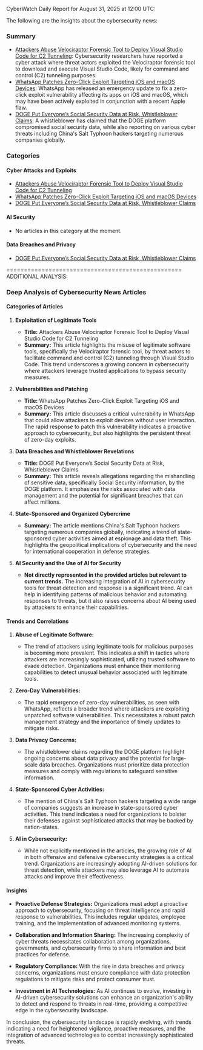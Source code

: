 CyberWatch Daily Report for August 31, 2025 at 12:00 UTC:

The following are the insights about the cybersecurity news:

### Summary
- [Attackers Abuse Velociraptor Forensic Tool to Deploy Visual Studio Code for C2 Tunneling](https://thehackernews.com/2025/08/attackers-abuse-velociraptor-forensic.html): Cybersecurity researchers have reported a cyber attack where threat actors exploited the Velociraptor forensic tool to download and execute Visual Studio Code, likely for command and control (C2) tunneling purposes.
- [WhatsApp Patches Zero-Click Exploit Targeting iOS and macOS Devices](https://thehackernews.com/2025/08/whatsapp-issues-emergency-update-for.html): WhatsApp has released an emergency update to fix a zero-click exploit vulnerability affecting its apps on iOS and macOS, which may have been actively exploited in conjunction with a recent Apple flaw.
- [DOGE Put Everyone’s Social Security Data at Risk, Whistleblower Claims](https://www.wired.com/story/doge-social-security-data-at-risk-whistleblower/): A whistleblower has claimed that the DOGE platform compromised social security data, while also reporting on various cyber threats including China's Salt Typhoon hackers targeting numerous companies globally.

### Categories
#### Cyber Attacks and Exploits
- [Attackers Abuse Velociraptor Forensic Tool to Deploy Visual Studio Code for C2 Tunneling](https://thehackernews.com/2025/08/attackers-abuse-velociraptor-forensic.html)
- [WhatsApp Patches Zero-Click Exploit Targeting iOS and macOS Devices](https://thehackernews.com/2025/08/whatsapp-issues-emergency-update-for.html)
- [DOGE Put Everyone’s Social Security Data at Risk, Whistleblower Claims](https://www.wired.com/story/doge-social-security-data-at-risk-whistleblower/)

#### AI Security
- No articles in this category at the moment. 

#### Data Breaches and Privacy
- [DOGE Put Everyone’s Social Security Data at Risk, Whistleblower Claims](https://www.wired.com/story/doge-social-security-data-at-risk-whistleblower/)

==================================================
ADDITIONAL ANALYSIS:

### Deep Analysis of Cybersecurity News Articles

#### Categories of Articles

1. **Exploitation of Legitimate Tools**
   - **Title:** Attackers Abuse Velociraptor Forensic Tool to Deploy Visual Studio Code for C2 Tunneling
   - **Summary:** This article highlights the misuse of legitimate software tools, specifically the Velociraptor forensic tool, by threat actors to facilitate command and control (C2) tunneling through Visual Studio Code. This trend underscores a growing concern in cybersecurity where attackers leverage trusted applications to bypass security measures.

2. **Vulnerabilities and Patching**
   - **Title:** WhatsApp Patches Zero-Click Exploit Targeting iOS and macOS Devices
   - **Summary:** This article discusses a critical vulnerability in WhatsApp that could allow attackers to exploit devices without user interaction. The rapid response to patch this vulnerability indicates a proactive approach to cybersecurity, but also highlights the persistent threat of zero-day exploits.

3. **Data Breaches and Whistleblower Revelations**
   - **Title:** DOGE Put Everyone’s Social Security Data at Risk, Whistleblower Claims
   - **Summary:** This article reveals allegations regarding the mishandling of sensitive data, specifically Social Security information, by the DOGE platform. It emphasizes the risks associated with data management and the potential for significant breaches that can affect millions.

4. **State-Sponsored and Organized Cybercrime**
   - **Summary:** The article mentions China's Salt Typhoon hackers targeting numerous companies globally, indicating a trend of state-sponsored cyber activities aimed at espionage and data theft. This highlights the geopolitical implications of cybersecurity and the need for international cooperation in defense strategies.

5. **AI Security and the Use of AI for Security**
   - **Not directly represented in the provided articles but relevant to current trends.** The increasing integration of AI in cybersecurity tools for threat detection and response is a significant trend. AI can help in identifying patterns of malicious behavior and automating responses to threats, but it also raises concerns about AI being used by attackers to enhance their capabilities.

#### Trends and Correlations

1. **Abuse of Legitimate Software:**
   - The trend of attackers using legitimate tools for malicious purposes is becoming more prevalent. This indicates a shift in tactics where attackers are increasingly sophisticated, utilizing trusted software to evade detection. Organizations must enhance their monitoring capabilities to detect unusual behavior associated with legitimate tools.

2. **Zero-Day Vulnerabilities:**
   - The rapid emergence of zero-day vulnerabilities, as seen with WhatsApp, reflects a broader trend where attackers are exploiting unpatched software vulnerabilities. This necessitates a robust patch management strategy and the importance of timely updates to mitigate risks.

3. **Data Privacy Concerns:**
   - The whistleblower claims regarding the DOGE platform highlight ongoing concerns about data privacy and the potential for large-scale data breaches. Organizations must prioritize data protection measures and comply with regulations to safeguard sensitive information.

4. **State-Sponsored Cyber Activities:**
   - The mention of China's Salt Typhoon hackers targeting a wide range of companies suggests an increase in state-sponsored cyber activities. This trend indicates a need for organizations to bolster their defenses against sophisticated attacks that may be backed by nation-states.

5. **AI in Cybersecurity:**
   - While not explicitly mentioned in the articles, the growing role of AI in both offensive and defensive cybersecurity strategies is a critical trend. Organizations are increasingly adopting AI-driven solutions for threat detection, while attackers may also leverage AI to automate attacks and improve their effectiveness.

#### Insights

- **Proactive Defense Strategies:** Organizations must adopt a proactive approach to cybersecurity, focusing on threat intelligence and rapid response to vulnerabilities. This includes regular updates, employee training, and the implementation of advanced monitoring systems.
  
- **Collaboration and Information Sharing:** The increasing complexity of cyber threats necessitates collaboration among organizations, governments, and cybersecurity firms to share information and best practices for defense.

- **Regulatory Compliance:** With the rise in data breaches and privacy concerns, organizations must ensure compliance with data protection regulations to mitigate risks and protect consumer trust.

- **Investment in AI Technologies:** As AI continues to evolve, investing in AI-driven cybersecurity solutions can enhance an organization's ability to detect and respond to threats in real-time, providing a competitive edge in the cybersecurity landscape.

In conclusion, the cybersecurity landscape is rapidly evolving, with trends indicating a need for heightened vigilance, proactive measures, and the integration of advanced technologies to combat increasingly sophisticated threats.
